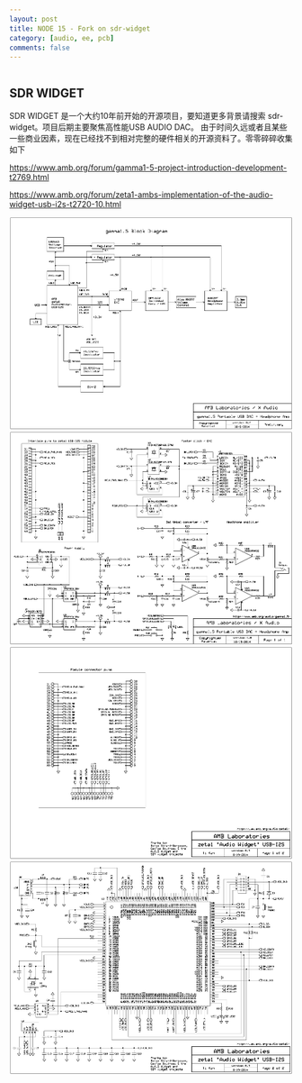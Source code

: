 ```yaml
---
layout: post
title: NODE 15 - Fork on sdr-widget
category: [audio, ee, pcb]
comments: false
---
```


```
```

## SDR WIDGET

SDR WIDGET 是一个大约10年前开始的开源项目，要知道更多背景请搜索 sdr-widget。项目后期主要聚焦高性能USB AUDIO DAC。
由于时间久远或者且某些一些商业因素，现在已经找不到相对完整的硬件相关的开源资料了。零零碎碎收集如下

https://www.amb.org/forum/gamma1-5-project-introduction-development-t2769.html

https://www.amb.org/forum/zeta1-ambs-implementation-of-the-audio-widget-usb-i2s-t2720-10.html


![w800](/images/node15/gamma1.5_004_blk.png)
![w800](/images/node15/gamma1.5_100_sch.png)
![w800](/images/node15/zeta1_003_sch_page1.png)
![w800](/images/node15/zeta1_003_sch_page2.png)

